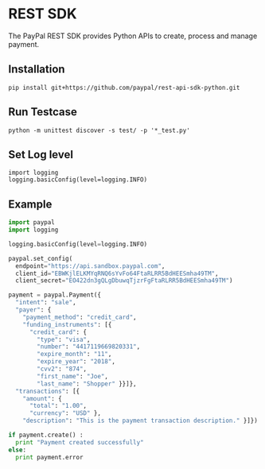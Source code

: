 # REST SDK

The PayPal REST SDK provides Python APIs to create, process and manage payment.

## Installation

    pip install git+https://github.com/paypal/rest-api-sdk-python.git

## Run Testcase

    python -m unittest discover -s test/ -p '*_test.py'

## Set Log level

    import logging
    logging.basicConfig(level=logging.INFO)

## Example

```python
import paypal
import logging

logging.basicConfig(level=logging.INFO)

paypal.set_config(
  endpoint="https://api.sandbox.paypal.com",
  client_id="EBWKjlELKMYqRNQ6sYvFo64FtaRLRR5BdHEESmha49TM",
  client_secret="EO422dn3gQLgDbuwqTjzrFgFtaRLRR5BdHEESmha49TM")

payment = paypal.Payment({
  "intent": "sale",
  "payer": {
    "payment_method": "credit_card",
    "funding_instruments": [{
      "credit_card": {
        "type": "visa",
        "number": "4417119669820331",
        "expire_month": "11",
        "expire_year": "2018",
        "cvv2": "874",
        "first_name": "Joe",
        "last_name": "Shopper" }}]},
  "transactions": [{
    "amount": {
      "total": "1.00",
      "currency": "USD" },
    "description": "This is the payment transaction description." }]})

if payment.create() :
  print "Payment created successfully"
else:
  print payment.error
